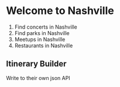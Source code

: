 # Welcome to Nashville

1. Find concerts in Nashville
1. Find parks in Nashville
1. Meetups in Nashville
1. Restaurants in Nashville


## Itinerary Builder

Write to their own json API